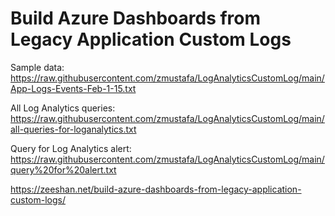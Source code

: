# Build Azure Dashboards from Legacy Application Custom Logs

Sample data: https://raw.githubusercontent.com/zmustafa/LogAnalyticsCustomLog/main/App-Logs-Events-Feb-1-15.txt

All Log Analytics queries: https://raw.githubusercontent.com/zmustafa/LogAnalyticsCustomLog/main/all-queries-for-loganalytics.txt

Query for Log Analytics alert: https://raw.githubusercontent.com/zmustafa/LogAnalyticsCustomLog/main/query%20for%20alert.txt

https://zeeshan.net/build-azure-dashboards-from-legacy-application-custom-logs/
